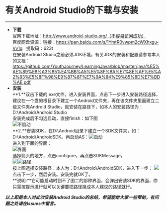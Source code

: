# 有关Android Studio的下载与安装 #
*** 
- **下载**  
官网下载地址：http://www.android-studio.org/（不容易访问成功）  
百度网盘资源：链接：https://pan.baidu.com/s/1YmtR0vwpm2cWXhxgu-Vv1g 
&nbsp; 提取码：623t  
在安装Android Studio之前必须JDK环境，有关JDK的安装和配置请参考本人的文档：https://github.com/YouthJourney/LearningJava/blob/master/java%E5%AE%89%E8%A3%85%E4%BB%A5%E5%8F%8A%E7%8E%AF%E5%A2%83%E5%8F%98%E9%87%8F%E7%9A%84%E9%85%8D%E7%BD%AE.pdf  
- **安装**  
**1.**双击下载的.exe文件，进入安装界面，点击下一步进入安装路径选择，建议在一个盘的根目录下建立一个Android文件夹，再在该文件夹里面建立二级文件夹Android Studio，就安装在路径下，如本人的安装路径为：D:\Android\Android Studio  
安装完成后不勾选启动，直接finish：如下图  
![不启动](https://i.imgur.com/Vtpjz5I.png)  
**2.**安装SDK，在D:\Android目录下建立一个SDK文件夹，如：D:\Android\AndroidSDK。再启动AS：![启动](https://i.imgur.com/kOEnWIj.png)  
进入到下面的界面：  
![界面](https://i.imgur.com/ZK5EUoD.png)  
选择箭头的地方，点击configure，再点击SDKMessage。  
![](https://i.imgur.com/Lb5vVeZ.png)![路径](https://i.imgur.com/XuG2FUR.png)  
按上图选择安装路径：本人为：D:\Android\AndroidSDK，进入下一步：
![](https://i.imgur.com/GJqCGAk.png)  
点击下一步，然后安装。安装完就OK了。  
**说明:**它可能启动时到不了图二的那种界面，会弹出安装SDK的界面，你只需按提示进行就可以关键要把路径换成本人建议的路径就行。  
  
***以上即是本人对此次安装Android Studio的总结，希望能给大家一些帮助，有问题之处请在issues中留言。***
